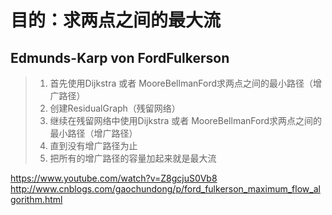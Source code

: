 # 目的：求两点之间的最大流


## Edmunds-Karp von FordFulkerson
> 1. 首先使用Dijkstra 或者 MooreBellmanFord求两点之间的最小路径（增广路径）
> 2. 创建ResidualGraph（残留网络）
> 3. 继续在残留网络中使用Dijkstra 或者 MooreBellmanFord求两点之间的最小路径（增广路径）
> 4. 直到没有增广路径为止
> 5. 把所有的增广路径的容量加起来就是最大流



https://www.youtube.com/watch?v=Z8gcjuS0Vb8
http://www.cnblogs.com/gaochundong/p/ford_fulkerson_maximum_flow_algorithm.html
